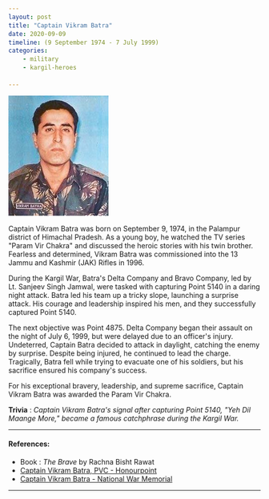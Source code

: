 ```yaml
---
layout: post
title: "Captain Vikram Batra"
date: 2020-09-09
timeline: (9 September 1974 - 7 July 1999)
categories:
    - military
    - kargil-heroes

---
```


<img src="/images/Vikram_Batra.jpg" alt="Captain Vikram Batra Image" class="circular-img" />

Captain Vikram Batra was born on September 9, 1974, in the Palampur district of Himachal Pradesh. As a young boy, he watched the TV series "Param Vir Chakra" and discussed the heroic stories with his twin brother. Fearless and determined, Vikram Batra was commissioned into the 13 Jammu and Kashmir (JAK) Rifles in 1996.

During the Kargil War, Batra's Delta Company and Bravo Company, led by Lt. Sanjeev Singh Jamwal, were tasked with capturing Point 5140 in a daring night attack. Batra led his team up a tricky slope, launching a surprise attack. His courage and leadership inspired his men, and they successfully captured Point 5140.

The next objective was Point 4875. Delta Company began their assault on the night of July 6, 1999, but were delayed due to an officer's injury. Undeterred, Captain Batra decided to attack in daylight, catching the enemy by surprise. Despite being injured, he continued to lead the charge. Tragically, Batra fell while trying to evacuate one of his soldiers, but his sacrifice ensured his company's success.

For his exceptional bravery, leadership, and supreme sacrifice, Captain Vikram Batra was awarded the Param Vir Chakra.

__Trivia__ : *Captain Vikram Batra's signal after capturing Point 5140, "Yeh Dil Maange More," became a famous catchphrase during the Kargil War.*

---

#### References:
- Book : *The Brave* by Rachna Bisht Rawat
- [Captain Vikram Batra, PVC - Honourpoint](https://www.honourpoint.in/profile/capt-vikram-batra-pvc/)
- [Captain Vikram Batra - National War Memorial](https://nationalwarmemorial.gov.in/param-yoddhas/details/24)

---
